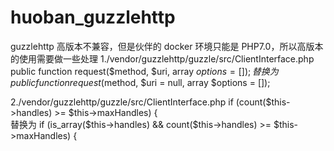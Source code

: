 # huoban_guzzlehttp

guzzlehttp 高版本不兼容，但是伙伴的 docker 环境只能是 PHP7.0，所以高版本的使用需要做一些处理
1./vendor/guzzlehttp/guzzle/src/ClientInterface.php
public function request($method, $uri, array $options = []);
    替换为
public function request($method, $uri = null, array $options = []);

2./vendor/guzzlehttp/guzzle/src/ClientInterface.php
if (count($this->handles) >= $this->maxHandles) {  
    替换为
if (is_array($this->handles) && count($this->handles) >= $this->maxHandles) {
